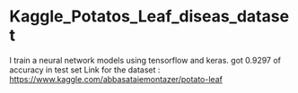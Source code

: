 # Kaggle_Potatos_Leaf_diseas_dataset
I train a neural network models using tensorflow and keras. got 0.9297 of accuracy in test set 
Link for the dataset : https://www.kaggle.com/abbasataiemontazer/potato-leaf
